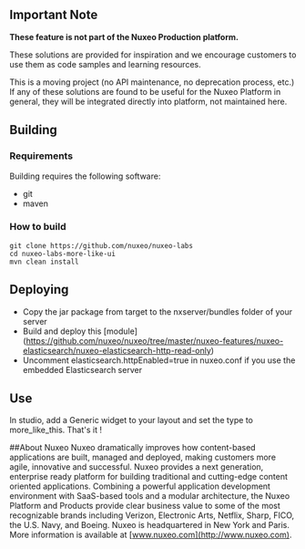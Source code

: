 ## Important Note

**These feature is not part of the Nuxeo Production platform.**

These solutions are provided for inspiration and we encourage customers to use them as code samples and learning resources.

This is a moving project (no API maintenance, no deprecation process, etc.) If any of these solutions are found to be useful for the Nuxeo Platform in general, they will be integrated directly into platform, not maintained here.


## Building
### Requirements
Building requires the following software:
- git
- maven

### How to build 
```
git clone https://github.com/nuxeo/nuxeo-labs
cd nuxeo-labs-more-like-ui
mvn clean install
```

## Deploying
- Copy the jar package from target to the nxserver/bundles folder of your server
- Build and deploy this [module] (https://github.com/nuxeo/nuxeo/tree/master/nuxeo-features/nuxeo-elasticsearch/nuxeo-elasticsearch-http-read-only)
- Uncomment elasticsearch.httpEnabled=true in nuxeo.conf if you use the embedded Elasticsearch server

## Use
In studio, add a Generic widget to your layout and set the type to more_like_this.
That's it !

##About Nuxeo
Nuxeo dramatically improves how content-based applications are built, managed and deployed, making customers more agile, innovative and successful. Nuxeo provides a next generation, enterprise ready platform for building traditional and cutting-edge content oriented applications. Combining a powerful application development environment with SaaS-based tools and a modular architecture, the Nuxeo Platform and Products provide clear business value to some of the most recognizable brands including Verizon, Electronic Arts, Netflix, Sharp, FICO, the U.S. Navy, and Boeing. Nuxeo is headquartered in New York and Paris. More information is available at [www.nuxeo.com](http://www.nuxeo.com).